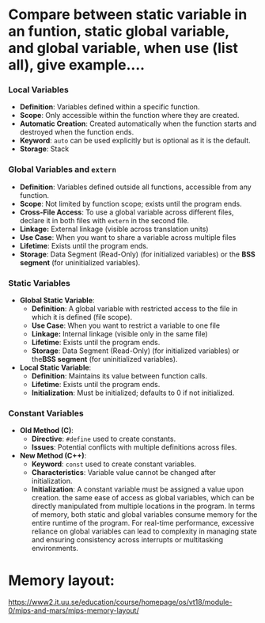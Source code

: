 # Compare between static variable in an funtion, static global variable, and global variable, when use (list all), give example....

### Local Variables
- **Definition**: Variables defined within a specific function.
- **Scope**: Only accessible within the function where they are created.
- **Automatic Creation**: Created automatically when the function starts and destroyed when the function ends.
- **Keyword**: `auto` can be used explicitly but is optional as it is the default.
- **Storage**: Stack


### Global Variables and `extern`
- **Definition**: Variables defined outside all functions, accessible from any function.
- **Scope**: Not limited by function scope; exists until the program ends.
- **Cross-File Access**: To use a global variable across different files, declare it in both files with `extern` in the second file.
- **Linkage:** External linkage (visible across translation units)
- **Use Case**: When you want to share a variable across multiple files
- **Lifetime**: Exists until the program ends.
- **Storage**: Data Segment (Read-Only) (for initialized variables) or the **BSS segment** (for uninitialized variables).
### Static Variables
- **Global Static Variable**: 
  - **Definition**: A global variable with restricted access to the file in which it is defined (file scope).
  - **Use Case**: When you want to restrict a variable to one file
  - **Linkage:** Internal linkage (visible only in the same file)
  - **Lifetime**: Exists until the program ends.
  - **Storage**: Data Segment (Read-Only) (for initialized variables) or the**BSS segment** (for uninitialized variables).
- **Local Static Variable**: 
  - **Definition**: Maintains its value between function calls.
  - **Lifetime**: Exists until the program ends.
  - **Initialization**: Must be initialized; defaults to 0 if not initialized.


### Constant Variables
- **Old Method (C)**: 
  - **Directive**: `#define` used to create constants.
  - **Issues**: Potential conflicts with multiple definitions across files.
- **New Method (C++)**: 
  - **Keyword**: `const` used to create constant variables.
  - **Characteristics**: Variable value cannot be changed after initialization.
  - **Initialization**: A constant variable must be assigned a value upon creation. the same ease of access as global variables, which can be directly manipulated from multiple locations in the program. In terms of memory, both static and global variables consume memory for the entire runtime of the program. For real-time performance, excessive reliance on global variables can lead to complexity in managing state and ensuring consistency across interrupts or multitasking environments.

# Memory layout:
https://www2.it.uu.se/education/course/homepage/os/vt18/module-0/mips-and-mars/mips-memory-layout/ 

